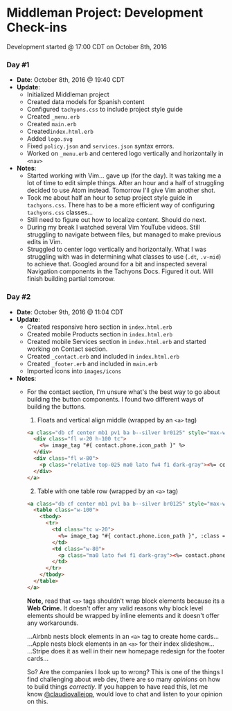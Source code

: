 # Middleman Project: Development Check-ins
Development started @ 17:00 CDT on October 8th, 2016

### Day #1
- **Date**: October 8th, 2016 @ 19:40 CDT
- **Update**:
  - Initialized Middleman project
  - Created data models for Spanish content
  - Configured `tachyons.css` to include project style guide
  - Created `_menu.erb`
  - Created `main.erb`
  - Created`index.html.erb`
  - Added `logo.svg`
  - Fixed `policy.json` and `services.json` syntax errors.
  - Worked on `_menu.erb` and centered logo vertically and horizontally in `<nav>`
- **Notes**:
  - Started working with Vim... gave up (for the day). It was taking me a lot of time to edit simple things. After an hour and a half of struggling decided to use Atom instead. Tomorrow I'll give Vim another shot.
  - Took me about half an hour to setup project style guide in `tachyons.css`. There has to be a more efficient way of configuring `tachyons.css` classes...
  - Still need to figure out how to localize content. Should do next.
  - During my break I watched several Vim YouTube videos. Still struggling to navigate between files, but managed to make previous edits in Vim.
  - Struggled to center logo vertically and horizontally. What I was struggling with was in determining what classes to use (`.dt`, `.v-mid`) to achieve that. Googled around for a bit and inspected several Navigation components in the Tachyons Docs. Figured it out. Will finish building partial tomorow.

### Day #2
- **Date**: October 9th, 2016 @ 11:04 CDT
- **Update**:
  - Created responsive hero section in `index.html.erb`
  - Created mobile Products section in `index.html.erb`
  - Created mobile Services section in `index.html.erb` and started working on Contact section.
  - Created `_contact.erb` and included in `index.html.erb`
  - Created `_footer.erb` and included in `main.erb`
  - Imported icons into `images/icons`
- **Notes**:
  - For the contact section, I'm unsure what's the best way to go about building the button components. I found two different ways of building the buttons.
    1. Floats and vertical align middle (wrapped by an `<a>` tag)
    ```html
    <a class="db cf center mb1 pv1 ba b--silver br0125" style="max-width: 17rem;">
      <div class="fl w-20 h-100 tc">
        <%= image_tag "#{ contact.phone.icon_path }" %>
      </div>
      <div class="fl w-80">
        <p class="relative top-025 ma0 lato fw4 f1 dark-gray"><%= contact.phone.number %></p>
      </div>
    </a>
    ```
    2. Table with one table row (wrapped by an `<a>` tag)
    ```html
    <a class="db cf center mb1 pv1 ba b--silver br0125" style="max-width: 17rem;">
      <table class="w-100">
        <tbody>
          <tr>
            <td class="tc w-20">
              <%= image_tag "#{ contact.phone.icon_path }", :class => "v-mid" %>
            </td>
            <td class="w-80">
              <p class="ma0 lato fw4 f1 dark-gray"><%= contact.phone.number %></p>
            </td>
          </tr>
        </tbody>
      </table>
    </a>
    ```
    **Note,** read that `<a>` tags shouldn't wrap block elements because its a **Web Crime.** It doesn't offer any valid reasons why block level elements should be wrapped by inline elements and it doesn't offer any workarounds.

    ...Airbnb nests block elements in an `<a>` tag to create home cards...
    ...Apple nests block elements in an `<a>` for their index slideshow...
    ...Stripe does it as well in their new homepage redesign for the footer cards...

    So? Are the companies I look up to wrong? This is one of the things I find challenging about web dev, there are so many *opinions* on how to build things *correctly*. If you happen to have read this, let me know [@claudiovallejop](https://twitter.com/claudiovallejop), would love to chat and listen to your opinion on this.
